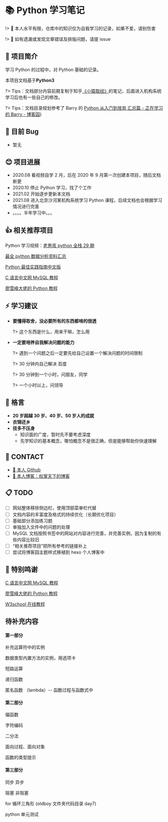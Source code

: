 # 📚 Python 学习笔记

!> 🙏 本人水平有限，仓库中的知识仅为自我学习的记录，如果不爱，请别伤害

!> 🙏 如有遗漏或发现文章错误及排版问题，请提 issue

## 📃 项目简介

学习 Python 的过程中，对 Python 基础的记录。

本项目文档基于**Python3**

?> Tips：文档部分内容前期复制于知乎[《小猿取经》](https://zhuanlan.zhihu.com/c_1189883314197168128)的笔记，后面进入机构系统学习后也有一些自己的修改。

?> Tips：文档目录规划参考了 Barry 的 [Python 从入门到放弃 汇总篇 - 正在学习的 Barry - 博客园](https://www.cnblogs.com/XuChengNotes/p/11246438.html))

## 🐛 目前 Bug

- 暂无

## 😊 项目进展

- 2020.08 看视频自学 2 月，后在 2020 年 9 月第一次创建本项目，随后文档断更
- 2020.10 停止 Python 学习，找了个工作
- 2021.02 开始逐步更新本文档
- 2021.08 进入北京沙河某机构系统学习 Python 课程，后续文档也会根据学习情况进行完善
- 。。。。半年学习中。。。

## 👍 相关推荐项目

Python 学习视频：[老男孩 python 全栈 29 期](https://www.bilibili.com/video/BV1QE41147hU?p=5)

[最全 python 数据分析资料汇总](https://github.com/hi-weijun/PythonDataScience-Collections)

[Python 最佳实践指南中文版](https://github.com/like-ycy/Python-Guide-CN)

[C 语言中文网 MySQL 教程](http://c.biancheng.net/mysql/)

[廖雪峰大佬的 Python 教程](https://www.liaoxuefeng.com/wiki/1016959663602400)

## ⚡ 学习建议

- **要懂得取舍，没必要所有的东西都啃的很透**

  ?> 这个东西是什么，用来干嘛，怎么用

- **一定要培养自我解决问题的能力**

  ?> 遇到一个问题之后一定要先给自己设置一个解决问题的时间限制

  ?> 30 分钟内自己解决 百度

  ?> 30 分钟到一个小时，问朋友，同学

  ?> 一个小时以上，问领导

## 🌈 格言

- **20 岁超越 30 岁、40 岁、50 岁人的成就**
- **衣锦还乡**
- **技多不压身**
  - 知识面的广度，暂时先不要考虑深度
  - 先学知识的基本概念，哪怕概念不是很正确，但是能够帮助你快速理解

## 🙋‍ CONTACT

- [🐙 本人 Github](https://github.com/like-ycy)
- [🔮 本人博客：权掌天下的博客](https://like-ycy.github.io/)

## 📋 TODO

- [ ] 网站整体移除侧边栏，使用顶部菜单栏代替
- [ ] 文档内容的丰富度及格式的持续优化（长期优化项目）
- [ ] 基础部分添加练习题
- [ ] 单独加入文件中的问题的处理
- [ ] MySQL 文档按照书签中的网站对内容进行完善，并完善实例，因为复制的有些内容比较旧
- [ ] “相关推荐项目”把所有参考的链接补上
- [ ] 尝试将博客园主题样式移植到 hexo 个人博客中

## 🙏 特别鸣谢

[C 语言中文网 MySQL 教程](http://c.biancheng.net/mysql/)

[廖雪峰大佬的 Python 教程](https://www.liaoxuefeng.com/wiki/1016959663602400)

[W3school 在线教程](https://www.w3school.com.cn/)

## 待补充内容

<!-- tabs:start -->

#### **第一部分**

补充运算符中的实例

数据类型内置方法的实例，用选项卡

短路运算

递归函数

匿名函数 （lambda）-- 函数过程与函数式中

#### **第二部分**

偏函数

字符编码

二分法

面向过程、面向对象

函数的类型提示

#### **第三部分**

同步 异步

阻塞 非阻塞

for 循环三角形 (oldboy 文件夹代码目录 day7)

python 单元测试

<!-- tabs:end -->
